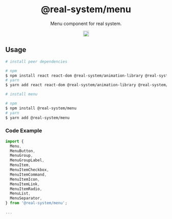 <h1 align="center">@real-system/menu</h1>
<p align="center">Menu component for real system.</p>
<p align="center">
<a href="https://www.npmjs.com/package/@real-system/menu"><img src="https://badgen.net/npm/v/@real-system/menu?label=&icon=npm&color=blue" alt="npm version" height="18"/></a>
</p>

## Usage

```bash
# install peer dependencies

# npm
$ npm install react react-dom @real-system/animation-library @real-system/ariakit-library @real-system/box-primitive @real-system/state-library @real-system/styling-library @real-system/theme-library @real-system/utils-library
# yarn
$ yarn add react react-dom @real-system/animation-library @real-system/ariakit-library @real-system/box-primitive @real-system/state-library @real-system/styling-library @real-system/theme-library @real-system/utils-library

# install menu

# npm
$ npm install @real-system/menu
# yarn
$ yarn add @real-system/menu
```

### Code Example

```typescript
import { 
  Menu,
  MenuButton,
  MenuGroup,
  MenuGroupLabel,
  MenuItem,
  MenuItemCheckbox,
  MenuItemCommand,
  MenuItemIcon,
  MenuItemLink,
  MenuItemRadio,
  MenuList,
  MenuSeparator,
} from '@real-system/menu';

...

```
